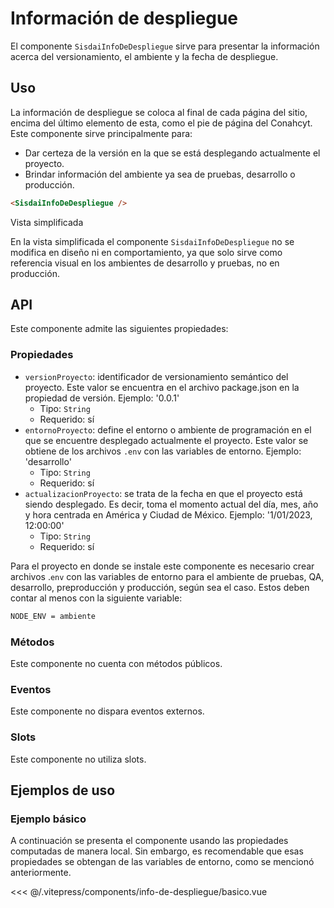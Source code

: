 <script setup>
import EjemploBasico from "../../.vitepress/components/info-de-despliegue/basico.vue";
</script>

# Información de despliegue

El componente `SisdaiInfoDeDespliegue` sirve para presentar la información acerca del versionamiento, el ambiente y la fecha de despliegue.

<section id="uso">

## Uso

La información de despliegue se coloca al final de cada página del sitio, encima del último elemento de esta, como el pie de página del Conahcyt. Este componente sirve principalmente para:

- Dar certeza de la versión en la que se está desplegando actualmente el proyecto.
- Brindar información del ambiente ya sea de pruebas, desarrollo o producción.

```html
<SisdaiInfoDeDespliegue />
```

Vista simplificada

En la vista simplificada el componente `SisdaiInfoDeDespliegue` no se modifica en diseño ni en comportamiento, ya que solo sirve como referencia visual en los ambientes de desarrollo y pruebas, no en producción.

</section>

<section id="api">

## API

Este componente admite las siguientes propiedades:

### Propiedades

- `versionProyecto`: identificador de versionamiento semántico del proyecto. Este valor se encuentra en el archivo package.json en la propiedad de versión. Ejemplo: '0.0.1'
  - Tipo: `String`
  - Requerido: sí
- `entornoProyecto`: define el entorno o ambiente de programación en el que se encuentre desplegado actualmente el proyecto. Este valor se obtiene de los archivos `.env` con las variables de entorno. Ejemplo: 'desarrollo'
  - Tipo: `String`
  - Requerido: sí
- `actualizacionProyecto`: se trata de la fecha en que el proyecto está siendo desplegado. Es decir, toma el momento actual del día, mes, año y hora centrada en América y Ciudad de México. Ejemplo: '1/01/2023, 12:00:00'
  - Tipo: `String`
  - Requerido: sí

Para el proyecto en donde se instale este componente es necesario crear archivos .`env` con las variables de entorno para el ambiente de pruebas, QA, desarrollo, preproducción y producción, según sea el caso. Estos deben contar al menos con la siguiente variable:

```bash
NODE_ENV = ambiente
```

### Métodos

Este componente no cuenta con métodos públicos.

### Eventos

Este componente no dispara eventos externos.

### Slots

Este componente no utiliza slots.

</section>

<section id="ejemplos">

## Ejemplos de uso

### Ejemplo básico

A continuación se presenta el componente usando las propiedades computadas de manera local. Sin embargo, es recomendable que esas propiedades se obtengan de las variables de entorno, como se mencionó anteriormente.

<!-- <utils-ejemplo-doc ruta="info-de-despliegue/basico.vue"/> -->
<EjemploBasico />
<<< @/.vitepress/components/info-de-despliegue/basico.vue

</section>
